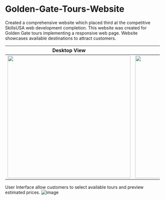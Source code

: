 # Golden-Gate-Tours-Website
Created a comprehensive website which placed third at the competitive SkillsUSA web development completion. This website was created for Golden Gate tours implementing a responsive web page. Website showcases available destinations to attract customers.

**Desktop View** | **Mobile View** 
:-:|:-:
<img src="https://github.com/peacehh/Golden-Gate-Tours-Website/assets/97413691/4a61b0fe-dd7f-46ea-8267-c45edd247709" width=400>|<img src="https://github.com/peacehh/Golden-Gate-Tours-Website/assets/97413691/fc9d6253-72c1-454a-ab7a-bb9162740eb0" width=400>

User Interface allow customers to select available tours and preview estimated prices.
![image](https://github.com/peacehh/Golden-Gate-Tours-Website/assets/97413691/19411c2d-0f2e-483a-abb4-e642763f6054)
